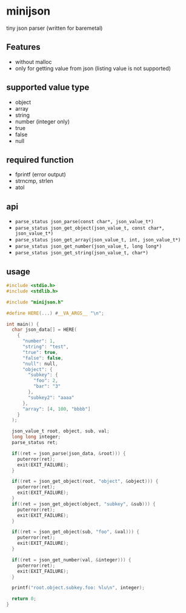 # minijson
tiny json parser (written for baremetal)

## Features
 * without malloc
 * only for getting value from json (listing value is not supported)

## supported value type
 * object
 * array
 * string
 * number (integer only)
 * true
 * false
 * null

## required function
 * fprintf (error output)
 * strncmp, strlen
 * atol

## api
 * `parse_status json_parse(const char*, json_value_t*)`
 * `parse_status json_get_object(json_value_t, const char*, json_value_t*)`
 * `parse_status json_get_array(json_value_t, int, json_value_t*)`
 * `parse_status json_get_number(json_value_t, long long*)`
 * `parse_status json_get_string(json_value_t, char*)`

## usage
```c
#include <stdio.h>
#include <stdlib.h>

#include "minijson.h"

#define HERE(...) #__VA_ARGS__ "\n";

int main() {
  char json_data[] = HERE(
    {
      "number": 1,
      "string": "test",
      "true": true,
      "false": false,
      "null": null,
      "object": {
        "subkey": {
          "foo": 2,
          "bar": "3"
        },
        "subkey2": "aaaa"
      },
      "array": [4, 100, "bbbb"]
    }
  );

  json_value_t root, object, sub, val;
  long long integer;
  parse_status ret;

  if((ret = json_parse(json_data, &root))) {
    puterror(ret);
    exit(EXIT_FAILURE);
  }

  if((ret = json_get_object(root, "object", &object))) {
    puterror(ret);
    exit(EXIT_FAILURE);
  }
  if((ret = json_get_object(object, "subkey", &sub))) {
    puterror(ret);
    exit(EXIT_FAILURE);
  }

  if((ret = json_get_object(sub, "foo", &val))) {
    puterror(ret);
    exit(EXIT_FAILURE);
  }

  if((ret = json_get_number(val, &integer))) {
    puterror(ret);
    exit(EXIT_FAILURE);
  }

  printf("root.object.subkey.foo: %lu\n", integer);

  return 0;
}
```
